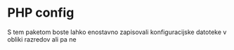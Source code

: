 # PHP config
S tem paketom boste lahko enostavno zapisovali konfiguracijske datoteke v obliki razredov ali pa ne
